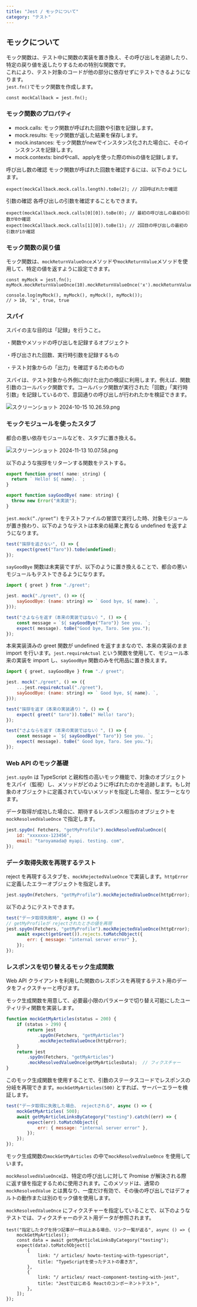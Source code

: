```yaml
---
title: "Jest / モックについて"
category: "テスト"
---
```


## モックについて
モック関数は、テスト中に関数の実装を置き換え、その呼び出しを追跡したり、特定の戻り値を返したりするための特別な関数です。  
これにより、テスト対象のコードが他の部分に依存せずにテストできるようになります。  
`jest.fn()`でモック関数を作成します。
```
const mockCallback = jest.fn();
```
### モック関数のプロパティ
- mock.calls: モック関数が呼ばれた回数や引数を記録します。
- mock.results: モック関数が返した結果を保存します。
- mock.instances: モック関数がnewでインスタンス化された場合に、そのインスタンスを記録します。
- mock.contexts: bindやcall、applyを使った際のthisの値を記録します。

呼び出し数の確認
モック関数が呼ばれた回数を確認するには、以下のようにします。
```
expect(mockCallback.mock.calls.length).toBe(2); // 2回呼ばれたか確認
```
引数の確認
各呼び出しの引数を確認することもできます。
```
expect(mockCallback.mock.calls[0][0]).toBe(0); // 最初の呼び出しの最初の引数が0か確認
expect(mockCallback.mock.calls[1][0]).toBe(1); // 2回目の呼び出しの最初の引数が1か確認
```
### モック関数の戻り値
モック関数は、`mockReturnValueOnce`メソッドや`mockReturnValue`メソッドを使用して、特定の値を返すように設定できます。
```
const myMock = jest.fn();
myMock.mockReturnValueOnce(10).mockReturnValueOnce('x').mockReturnValue(true);

console.log(myMock(), myMock(), myMock(), myMock());
// > 10, 'x', true, true
```

### スパイ

スパイの主な目的は「記録」を行うこと。

・関数やメソッドの呼び出しを記録するオブジェクト

・呼び出された回数、実行時引数を記録するもの

・テスト対象からの「出力」を確認するためのもの 　

スパイは、テスト対象から外側に向けた出力の検証に利用します。例えば、関数引数のコールバック関数です。コールバック関数が実行された「回数」「実行時引数」を記録しているので、意図通りの呼び出しが行われたかを検証できます。

![スクリーンショット 2024-10-15 10.26.59.png](https://prod-files-secure.s3.us-west-2.amazonaws.com/4fc61ac9-b4cf-4a6f-b4b2-c624a50e6c56/00f850d4-d6a4-411f-b9ab-a465b11a1d2e/%E3%82%B9%E3%82%AF%E3%83%AA%E3%83%BC%E3%83%B3%E3%82%B7%E3%83%A7%E3%83%83%E3%83%88_2024-10-15_10.26.59.png)

### モックモジュールを使ったスタブ

都合の悪い依存モジュールなどを、スタブに置き換える。

![スクリーンショット 2024-11-13 10.07.58.png](https://prod-files-secure.s3.us-west-2.amazonaws.com/4fc61ac9-b4cf-4a6f-b4b2-c624a50e6c56/1feffa6d-a5b5-4dd3-87df-12015fd60993/%E3%82%B9%E3%82%AF%E3%83%AA%E3%83%BC%E3%83%B3%E3%82%B7%E3%83%A7%E3%83%83%E3%83%88_2024-11-13_10.07.58.png)

以下のような挨拶をリターンする関数をテストする。

```jsx
export function greet( name: string) {
  return ` Hello! ${ name}. `; 
} 

export function sayGoodBye( name: string) {
  throw new Error("未実装"); 
}
```

`jest.mock(”./greet”)` をテストファイルの冒頭で実行した時、対象モジュールが置き換わり、以下のようなテストは本来の結果と異なる undefined を返すようになります。

```jsx
test("挨拶を返さない", () => {
	expect(greet("Taro")).toBe(undefined);
});
```

`sayGoodBye` 関数は未実装ですが、以下のように置き換えることで、都合の悪いモジュールもテストできるようになります。

```jsx
import { greet } from "./greet"; 

jest. mock("./greet", () => ({
	sayGoodBye: (name: string) => ` Good bye, ${ name}. `,
})); 

test("さよならを返す（本来の実装ではない）", () => { 
	const message = `${ sayGoodBye("Taro")} See you. `; 
	expect( message). toBe("Good bye, Taro. See you."); 
});
```

本来実装済みの greet 関数が undefined を返すままなので、本来の実装のまま import を行います。`jest.requireActual` という関数を使用して、モジュール本来の実装を import し、`sayGoodBye` 関数のみを代用品に置き換えます。

```jsx
import { greet, sayGoodBye } from "./ greet"; 

jest. mock("./greet", () => ({
	...jest.requireActual("./greet"),
	sayGoodBye: (name: string) => ` Good bye, ${ name}. `,
})); 

test("挨拶を返す（本来の実装通り）", () => { 
	expect( greet(" taro")).toBe(" Hello! taro"); 
}); 

test("さよならを返す（本来の実装ではない）", () => { 
	const message = `${ sayGoodBye(" Taro")} See you. `; 
	expect( message). toBe(" Good bye, Taro. See you."); 
});
```

### Web API のモック基礎

`jest.spyOn` は TypeScript と親和性の高いモック機能で、対象のオブジェクトをスパイ（監視）し、メソッドがどのように呼ばれたのかを追跡します。もし対象のオブジェクトに定義されていないメソッドを指定した場合、型エラーとなります。

データ取得が成功した場合に、期待するレスポンス相当のオブジェクトを `mockResolvedValueOnce` で指定します。

```jsx
jest.spyOn( Fetchers, "getMyProfile").mockResolvedValueOnce({
	id: "xxxxxxx-123456", 
	email: "taroyamada@ myapi. testing. com", 
});
```

### データ取得失敗を再現するテスト

reject を再現するスタブを、`mockRejectedValueOnce` で実装します。`httpError` に定義したエラーオブジェクトを指定します。

```jsx
jest.spyOn(Fetchers, "getMyProfile").mockRejectedValueOnce(httpError);
```

以下のようにテストできます。

```jsx
test("データ取得失敗時", async () => { 
// getMyProfileが rejectされたときの値を再現 
jest.spyOn(Fetchers, "getMyProfile").mockRejectedValueOnce(httpError); 
	await expect(getGreet()).rejects.toMatchObject({
		err: { message: "internal server error" },
	});
});
```

### レスポンスを切り替えるモック生成関数

Web API クライアントを利用した関数のレスポンスを再現するテスト用のデータをフィクスチャーと呼びます。

モック生成関数を用意して、必要最小限のパラメータで切り替え可能にしたユーティリティ関数を実装します。

```jsx
function mockGetMyArticles(status = 200) { 
	if (status > 299) { 
		return jest
			.spyOn(Fetchers, "getMyArticles")
			.mockRejectedValueOnce(httpError); 
	} 
	return jest 
		.spyOn(Fetchers, "getMyArticles") 
		.mockResolvedValueOnce(getMyArticlesData);  // フィクスチャー
}
```

このモック生成関数を使用することで、引数のステータスコードでレスポンスの分岐を再現できます。`mockGetMyArticles(500)` とすれば、サーバーエラーを検証します。

```jsx
test("データ取得に失敗した場合、 rejectされる", async () => { 
	mockGetMyArticles( 500); 
	await getMyArticleLinksByCategory("testing").catch((err) => {
		expect(err).toMatchObject({ 
			err: { message: "internal server error" }, 
		}); 
	}); 
});
```

モック生成関数の`mockGetMyArticles` の中で`mockResolvedValueOnce` を使用しています。

`mockResolvedValueOnce`は、特定の呼び出しに対して Promise が解決される際に返す値を指定するために使用されます。このメソッドは、通常の `mockResolvedValue` とは異なり、一度だけ有効で、その後の呼び出しではデフォルトの動作または別のモック値を使用します。

`mockResolvedValueOnce` にフィクスチャーを指定していることで、以下のようなテストでは、フィクスチャーのテスト用データが参照されます。

```
test("指定したタグを持つ記事が一件以上ある場合、リンク一覧が返る", async () => { 
	mockGetMyArticles(); 
	const data = await getMyArticleLinksByCategory("testing"); 
	expect(data).toMatchObject([
		{ 
			link: "/ articles/ howto-testing-with-typescript", 
			title: "TypeScriptを使ったテストの書き方", 
		}, 
		{ 
			link: "/ articles/ react-component-testing-with-jest", 
			title: "Jestではじめる Reactのコンポーネントテスト", 
		}, 
	]); 
});
```